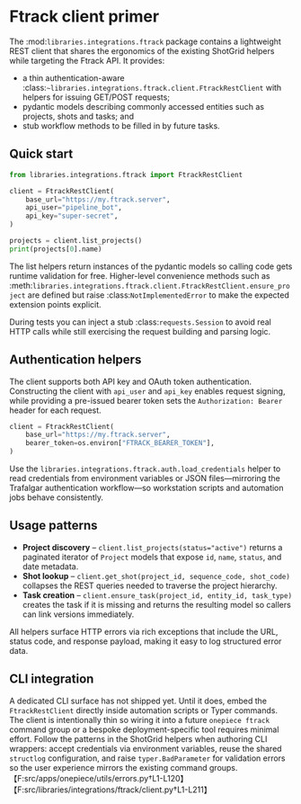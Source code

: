 # Ftrack client primer

The :mod:`libraries.integrations.ftrack` package contains a lightweight REST client that
shares the ergonomics of the existing ShotGrid helpers while targeting the
Ftrack API.  It provides:

* a thin authentication-aware :class:`~libraries.integrations.ftrack.client.FtrackRestClient`
  with helpers for issuing GET/POST requests;
* pydantic models describing commonly accessed entities such as projects,
  shots and tasks; and
* stub workflow methods to be filled in by future tasks.

## Quick start

```python
from libraries.integrations.ftrack import FtrackRestClient

client = FtrackRestClient(
    base_url="https://my.ftrack.server",
    api_user="pipeline_bot",
    api_key="super-secret",
)

projects = client.list_projects()
print(projects[0].name)
```

The list helpers return instances of the pydantic models so calling code gets
runtime validation for free.  Higher-level convenience methods such as
:meth:`libraries.integrations.ftrack.client.FtrackRestClient.ensure_project` are defined but
raise :class:`NotImplementedError` to make the expected extension points
explicit.

During tests you can inject a stub :class:`requests.Session` to avoid real HTTP
calls while still exercising the request building and parsing logic.

## Authentication helpers

The client supports both API key and OAuth token authentication. Constructing
the client with `api_user` and `api_key` enables request signing, while
providing a pre-issued bearer token sets the `Authorization: Bearer` header for
each request.

```python
client = FtrackRestClient(
    base_url="https://my.ftrack.server",
    bearer_token=os.environ["FTRACK_BEARER_TOKEN"],
)
```

Use the `libraries.integrations.ftrack.auth.load_credentials` helper to read credentials from
environment variables or JSON files—mirroring the Trafalgar authentication
workflow—so workstation scripts and automation jobs behave consistently.

## Usage patterns

- **Project discovery** – `client.list_projects(status="active")` returns a
  paginated iterator of `Project` models that expose `id`, `name`, `status`, and
  date metadata.
- **Shot lookup** – `client.get_shot(project_id, sequence_code, shot_code)`
  collapses the REST queries needed to traverse the project hierarchy.
- **Task creation** – `client.ensure_task(project_id, entity_id, task_type)`
  creates the task if it is missing and returns the resulting model so callers
  can link versions immediately.

All helpers surface HTTP errors via rich exceptions that include the URL,
status code, and response payload, making it easy to log structured error data.

## CLI integration

A dedicated CLI surface has not shipped yet. Until it does, embed the
`FtrackRestClient` directly inside automation scripts or Typer commands. The
client is intentionally thin so wiring it into a future `onepiece ftrack`
command group or a bespoke deployment-specific tool requires minimal effort.
Follow the patterns in the ShotGrid helpers when authoring CLI wrappers: accept
credentials via environment variables, reuse the shared `structlog`
configuration, and raise `typer.BadParameter` for validation errors so the user
experience mirrors the existing command groups. 【F:src/apps/onepiece/utils/errors.py†L1-L120】【F:src/libraries/integrations/ftrack/client.py†L1-L211】
